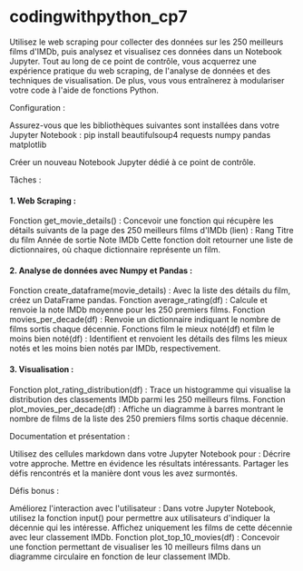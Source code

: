 # codingwithpython_cp7

Utilisez le web scraping pour collecter des données sur les 250 meilleurs films d'IMDb, puis analysez et visualisez ces données dans un Notebook Jupyter. Tout au long de ce point de contrôle, vous acquerrez une expérience pratique du web scraping, de l'analyse de données et des techniques de visualisation. De plus, vous vous entraînerez à modulariser votre code à l'aide de fonctions Python.

Configuration :

Assurez-vous que les bibliothèques suivantes sont installées dans votre Jupyter Notebook :
pip install beautifulsoup4 requests numpy pandas matplotlib


Créer un nouveau Notebook Jupyter dédié à ce point de contrôle.

Tâches :

#### 1. Web Scraping :

Fonction get_movie_details() :
   Concevoir une fonction qui récupère les détails suivants de la page des 250 meilleurs films d'IMDb (lien) :
Rang
Titre du film
Année de sortie
Note IMDb
Cette fonction doit retourner une liste de dictionnaires, où chaque dictionnaire représente un film.

#### 2. Analyse de données avec Numpy et Pandas :

   
Fonction create_dataframe(movie_details) :
   Avec la liste des détails du film, créez un DataFrame pandas.
Fonction average_rating(df) :
 Calcule et renvoie la note IMDb moyenne pour les 250 premiers films.
Fonction movies_per_decade(df) :
Renvoie un dictionnaire indiquant le nombre de films sortis chaque décennie.
Fonctions film le mieux noté(df) et film le moins bien noté(df) :
Identifient et renvoient les détails des films les mieux notés et les moins bien notés par IMDb, respectivement.


#### 3. Visualisation :

   
Fonction plot_rating_distribution(df) :
   Trace un histogramme qui visualise la distribution des classements IMDb parmi les 250 meilleurs films.
Fonction plot_movies_per_decade(df) :
 Affiche un diagramme à barres montrant le nombre de films de la liste des 250 premiers films sortis chaque décennie.

Documentation et présentation :

Utilisez des cellules markdown dans votre Jupyter Notebook pour :
Décrire votre approche.
Mettre en évidence les résultats intéressants.
Partager les défis rencontrés et la manière dont vous les avez surmontés.

Défis bonus :

Améliorez l'interaction avec l'utilisateur : Dans votre Jupyter Notebook, utilisez la fonction input() pour permettre aux utilisateurs d'indiquer la décennie qui les intéresse. Affichez uniquement les films de cette décennie avec leur classement IMDb.
Fonction plot_top_10_movies(df) : Concevoir une fonction permettant de visualiser les 10 meilleurs films dans un diagramme circulaire en fonction de leur classement IMDb.
